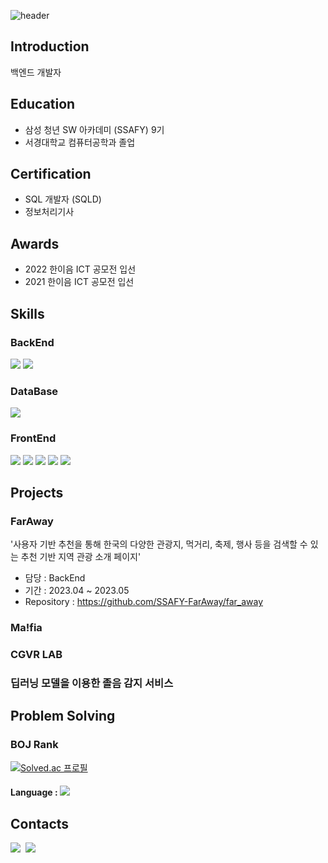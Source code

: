 ![header](https://capsule-render.vercel.app/api?type=soft&color=gradient&height=300&section=header&text=Hi%20I'm%20YoungHwan&20render&fontSize=90)

## Introduction
백엔드 개발자

## Education
- 삼성 청년 SW 아카데미 (SSAFY) 9기
- 서경대학교 컴퓨터공학과 졸업

## Certification
- SQL 개발자 (SQLD)
- 정보처리기사

## Awards
- 2022 한이음 ICT 공모전 입선
- 2021 한이음 ICT 공모전 입선

## Skills
### BackEnd
<p>
<img src="https://img.shields.io/badge/JAVA-007396?style=for-the-badge&logo=java&logoColor=white">
<img src="https://img.shields.io/badge/Spring-6DB33F?style=for-the-badge&logo=Spring&logoColor=white">
</p>

### DataBase
<p>
<img src="https://img.shields.io/badge/mysql-4479A1?style=for-the-badge&logo=mysql&logoColor=white">
</p>

### FrontEnd
<p>
<img src="https://img.shields.io/badge/javascript-F7DF1E?style=for-the-badge&logo=javascript&logoColor=black">
<img src="https://img.shields.io/badge/jquery-0769AD?style=for-the-badge&logo=jquery&logoColor=white">
<img src="https://img.shields.io/badge/html-E34F26?style=for-the-badge&logo=html5&logoColor=white">
<img src="https://img.shields.io/badge/css-1572B6?style=for-the-badge&logo=css3&logoColor=white">
<img src="https://img.shields.io/badge/bootstrap-7952B3?style=for-the-badge&logo=bootstrap&logoColor=white">
</p>

## Projects
### FarAway
'사용자 기반 추천을 통해 한국의 다양한 관광지, 먹거리, 축제, 행사 등을 검색할 수 있는 추천 기반 지역 관광 소개 페이지'
- 담당 : BackEnd
- 기간 : 2023.04 ~ 2023.05
- Repository : https://github.com/SSAFY-FarAway/far_away

### Ma!fia

### CGVR LAB

### 딥러닝 모델을 이용한 졸음 감지 서비스

## Problem Solving
### BOJ Rank

[![Solved.ac
프로필](http://mazassumnida.wtf/api/v2/generate_badge?boj=dudghks97)](https://solved.ac/dudghks97)

#### Language : <img src="https://img.shields.io/badge/JAVA-007396?style=flat-square&logo=java&logoColor=white">

## Contacts
<p>
  <a href="https://velog.io/@longBright"><img src="https://img.shields.io/badge/Tech%20Blog-11B48A?style=for-the-badge&logo=Vimeo&logoColor=white&link=https://velog.io/@longBright"/></a>&nbsp
  <a href="mailto:kimhyein7110@gmail.com"><img src="https://img.shields.io/badge/Gmail-d14836?style=for-the-badge&logo=Gmail&logoColor=white&link=kimhyein7110@gmail.com"/></a>
</p>
